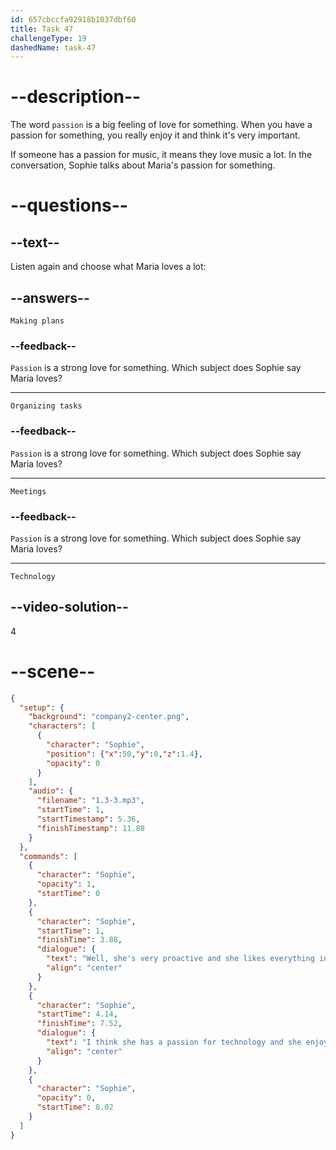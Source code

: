 ```yaml
---
id: 657cbccfa92918b1037dbf60
title: Task 47
challengeType: 19
dashedName: task-47
---
```


<!-- (audio) Sophie: "Well, she's very proactive and she likes everything in order. I think she has a passion for technology and enjoys leading our team." -->

# --description--

The word `passion` is a big feeling of love for something. When you have a passion for something, you really enjoy it and think it's very important. 

If someone has a passion for music, it means they love music a lot. In the conversation, Sophie talks about Maria's passion for something.

# --questions--

## --text--

Listen again and choose what Maria loves a lot:

## --answers--

`Making plans`

### --feedback--

`Passion` is a strong love for something. Which subject does Sophie say Maria loves?

---

`Organizing tasks`

### --feedback--

`Passion` is a strong love for something. Which subject does Sophie say Maria loves?

---

`Meetings`

### --feedback--

`Passion` is a strong love for something. Which subject does Sophie say Maria loves?

---

`Technology`

## --video-solution--

4

# --scene--

```json
{
  "setup": {
    "background": "company2-center.png",
    "characters": [
      {
        "character": "Sophie",
        "position": {"x":50,"y":0,"z":1.4},
        "opacity": 0
      }
    ],
    "audio": {
      "filename": "1.3-3.mp3",
      "startTime": 1,
      "startTimestamp": 5.36,
      "finishTimestamp": 11.88
    }
  },
  "commands": [
    {
      "character": "Sophie",
      "opacity": 1,
      "startTime": 0
    },
    {
      "character": "Sophie",
      "startTime": 1,
      "finishTime": 3.88,
      "dialogue": {
        "text": "Well, she's very proactive and she likes everything in order.",
        "align": "center"
      }
    },
    {
      "character": "Sophie",
      "startTime": 4.14,
      "finishTime": 7.52,
      "dialogue": {
        "text": "I think she has a passion for technology and she enjoys leading our team.",
        "align": "center"
      }
    },
    {
      "character": "Sophie",
      "opacity": 0,
      "startTime": 8.02
    }
  ]
}
```
